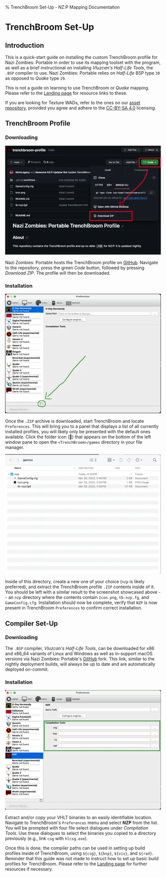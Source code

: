 % TrenchBroom Set-Up - NZ:P Mapping Documentation
# TrenchBroom Set-Up

## Introduction

This is a quick-start guide on installing the custom TrenchBroom profile for Nazi Zombies: Portable in order to use its mapping toolset with the program, as well as a brief instructional on installing _Vluzcan's Half-Life Tools_, the `.BSP` compiler to use. Nazi Zombies: Portable relies on _Half-Life_ BSP type `30` as opposed to _Quake_ type `29`. 

This is not a guide on learning to use TrenchBroom or _Quake_ mapping. Please refer to the [Landing page](../landing/index.md#mapping-documentation) for resource links to these.

If you are looking for Texture WADs, refer to the ones on our [asset repository](https://github.com/nzp-team/assets/tree/main/source/textures/wad), provided you agree and adhere to the [CC-BY-SA 4.0](https://creativecommons.org/licenses/by-sa/4.0/deed.en) licensing.

## TrenchBroom Profile

### Downloading

![Downloading the profile in two steps](../res/images/trenchbroom_profile_download.webp)

Nazi Zombies: Portable hosts the TrenchBroom profile on [GitHub](https://github.com/nzp-team/trenchbroom-profile). Navigate to the repository, press the green _Code_ button, followed by pressing _Download ZIP_. The profile will then be downloaded.

### Installation

![TrenchBroom Preferences window, highlighting the `games` directory button](../res/images/trenchbroom_preferences.webp)

Once the `.ZIP` archive is downloaded, start TrenchBroom and locate `Preferences`. This will bring you to a panel that displays a list of all currently installed profiles, you will likely only be presented with the default ones available. Click the folder icon (📁) that appears on the bottom of the left window pane to open the `<TrenchBroom>/games` directory in your file manager.

![Trenchbroom's `games` directory, with the NZ:P profile installed](../res/images/trenchbroom_games_dir.webp)

Inside of this directory, create a new one of your choice (`nzp` is likely preferred), and extract the TrenchBroom profile `.ZIP` contents inside of it. You should be left with a similar result to the screenshot showcased above -- an `nzp` directory where the contents contain `Icon.png`, `tb-nzp.fg`, and `GameConfig.cfg`. Installation should now be complete, verify that `NZP` is now present in TrenchBroom `Preferences` to confirm correct installation.

## Compiler Set-Up

### Downloading

The `.BSP` compiler, _Vluzcan's Half-Life Tools_, can be downloaded for x86 and x86_64 variants of Linux and Windows as well as in-support macOS versions via Nazi Zombies: Portable's [GitHub](https://github.com/nzp-team/vhlt/releases/latest) fork. This link, similar to the nightly deployment builds, will always be up to date and are automatically deployed on-commit.

### Installation

![NZ:P's TrenchBroom Compilation Tools dialogue paths](../res/images/trenchbroom_compiler_paths.webp)

Extract and/or copy your VHLT binaries to an easily identifiable location. Navigate to TrenchBroom's `Preferences` menu and select __NZP__ from the list. You will be prompted with four file select dialogues under _Compilation Tools_. Use these dialogues to select the binaries you copied to a directory previously (e.g., link `csg` with `hlcsg.exe`).

Once this is done, the compiler paths can be used in setting up build profiles inside of TrenchBroom, using `${csg}`, `${bsp}`, `${vis}`, and `${rad}`. Reminder that this guide was not made to instruct how to set up basic build profiles for TrenchBroom. Please refer to the [Landing page](../landing/index.md#mapping-documentation) for further resources if necessary.